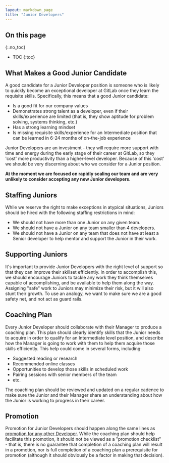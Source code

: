 ```yaml
---
layout: markdown_page
title: "Junior Developers"
---
```


## On this page
{:.no_toc}

- TOC
{:toc}

## What Makes a Good Junior Candidate

A good candidate for a Junior Developer position is someone who is likely to
quickly become an exceptional developer at GitLab once they learn the requisite
skills. Specifically, this means that a good Junior candidate:

- Is a good fit for our company values
- Demonstrates strong talent as a developer, even if their skills/experience are
  limited (that is, they show aptitude for problem solving, systems thinking,
  etc.)
- Has a strong learning mindset
- Is missing requisite skills/experience for an Intermediate position that can
  be learned in 6-24 months of on-the-job experience

Junior Developers are an investment - they will require more support with time
and energy during the early stage of their career at GitLab, so they 'cost' more
productivity than a higher-level developer. Because of this 'cost' we should be
very discerning about who we consider for a Junior position.

**At the moment we are focused on rapidly scaling our team and are very unlikely
to consider accepting any new Junior developers.**

## Staffing Juniors

While we reserve the right to make exceptions in atypical situations, Juniors
should be hired with the following staffing restrictions in mind:

- We should not have more than one Junior on any given team.
- We should not have a Junior on any team smaller than 4 developers.
- We should not have a Junior on any team that does not have at least a Senior
  developer to help mentor and support the Junior in their work.

## Supporting Juniors

It's important to provide Junior Developers with the right level of support so
that they can improve their skillset efficiently. In order to accomplish this,
we should encourage Juniors to tackle any work they think themselves capable of
accomplishing, and be available to help them along the way. Assigning "safe"
work to Juniors may minimize their risk, but it will also stunt their growth. To
use an analogy, we want to make sure we are a good safety net, and not act as
guard rails.

## Coaching Plan

Every Junior Developer should collaborate with their Manager to produce a
coaching plan. This plan should clearly identify skills that the Junior needs to
acquire in order to qualify for an Intermediate level position, and describe how
the Manager is going to work with them to help them acquire those skills
efficiently. This help could come in several forms, including:

- Suggested reading or research
- Recommended online classes
- Opportunities to develop those skills in scheduled work
- Pairing sessions with senior members of the team
- etc.

The coaching plan should be reviewed and updated on a regular cadence to make
sure the Junior and their Manager share an understanding about how the Junior is
working to progress in their career.

## Promotion

Promotion for Junior Developers should happen along the same lines as [promotion
for any other Developer](https://github.com/daijapan/test/tree/master/engineering/career-development#promotion).
While the coaching plan should help facilitate this promotion, it should not
be viewed as a "promotion checklist" - that is, there is no guarantee that
completion of a coaching plan will result in a promotion, nor is full completion
of a coaching plan a prerequisite for promotion (although it should obviously be
a factor in making that decision).

